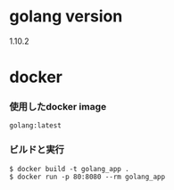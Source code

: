 # golang version
1.10.2

# docker
### 使用したdocker image
```docker
golang:latest
```

### ビルドと実行
```docker:docker_file
$ docker build -t golang_app .
$ docker run -p 80:8080 --rm golang_app
```
